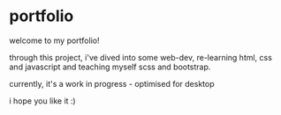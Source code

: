 # portfolio
welcome to my portfolio!

through this project, i've dived into some web-dev, re-learning html, css and javascript and teaching myself scss and bootstrap.

currently, it's a work in progress - optimised for desktop

i hope you like it :)



